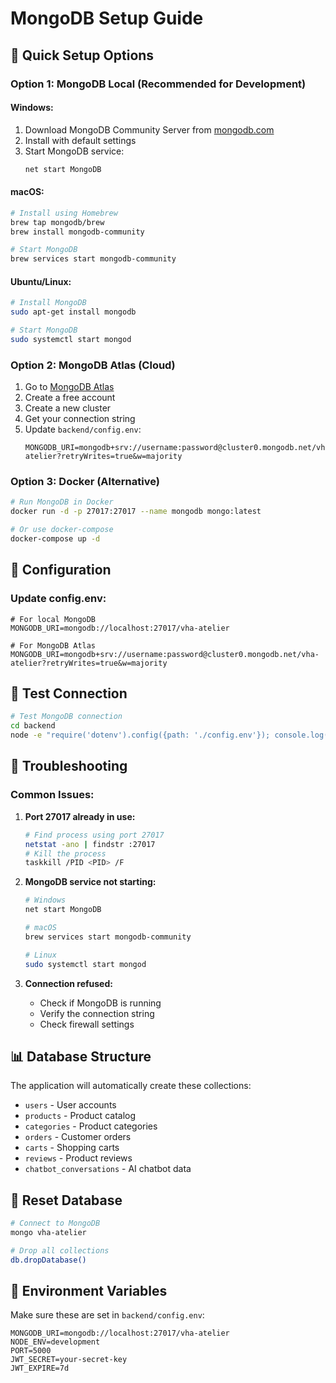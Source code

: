 # MongoDB Setup Guide

## 🚀 Quick Setup Options

### Option 1: MongoDB Local (Recommended for Development)

#### Windows:
1. Download MongoDB Community Server from [mongodb.com](https://www.mongodb.com/try/download/community)
2. Install with default settings
3. Start MongoDB service:
   ```cmd
   net start MongoDB
   ```

#### macOS:
```bash
# Install using Homebrew
brew tap mongodb/brew
brew install mongodb-community

# Start MongoDB
brew services start mongodb-community
```

#### Ubuntu/Linux:
```bash
# Install MongoDB
sudo apt-get install mongodb

# Start MongoDB
sudo systemctl start mongod
```

### Option 2: MongoDB Atlas (Cloud)

1. Go to [MongoDB Atlas](https://www.mongodb.com/atlas)
2. Create a free account
3. Create a new cluster
4. Get your connection string
5. Update `backend/config.env`:
   ```env
   MONGODB_URI=mongodb+srv://username:password@cluster0.mongodb.net/vha-atelier?retryWrites=true&w=majority
   ```

### Option 3: Docker (Alternative)

```bash
# Run MongoDB in Docker
docker run -d -p 27017:27017 --name mongodb mongo:latest

# Or use docker-compose
docker-compose up -d
```

## 🔧 Configuration

### Update config.env:
```env
# For local MongoDB
MONGODB_URI=mongodb://localhost:27017/vha-atelier

# For MongoDB Atlas
MONGODB_URI=mongodb+srv://username:password@cluster0.mongodb.net/vha-atelier?retryWrites=true&w=majority
```

## 🧪 Test Connection

```bash
# Test MongoDB connection
cd backend
node -e "require('dotenv').config({path: './config.env'}); console.log('MongoDB URI:', process.env.MONGODB_URI)"
```

## 🚨 Troubleshooting

### Common Issues:

1. **Port 27017 already in use:**
   ```bash
   # Find process using port 27017
   netstat -ano | findstr :27017
   # Kill the process
   taskkill /PID <PID> /F
   ```

2. **MongoDB service not starting:**
   ```bash
   # Windows
   net start MongoDB
   
   # macOS
   brew services start mongodb-community
   
   # Linux
   sudo systemctl start mongod
   ```

3. **Connection refused:**
   - Check if MongoDB is running
   - Verify the connection string
   - Check firewall settings

## 📊 Database Structure

The application will automatically create these collections:
- `users` - User accounts
- `products` - Product catalog
- `categories` - Product categories
- `orders` - Customer orders
- `carts` - Shopping carts
- `reviews` - Product reviews
- `chatbot_conversations` - AI chatbot data

## 🔄 Reset Database

```bash
# Connect to MongoDB
mongo vha-atelier

# Drop all collections
db.dropDatabase()
```

## 📝 Environment Variables

Make sure these are set in `backend/config.env`:

```env
MONGODB_URI=mongodb://localhost:27017/vha-atelier
NODE_ENV=development
PORT=5000
JWT_SECRET=your-secret-key
JWT_EXPIRE=7d
```
